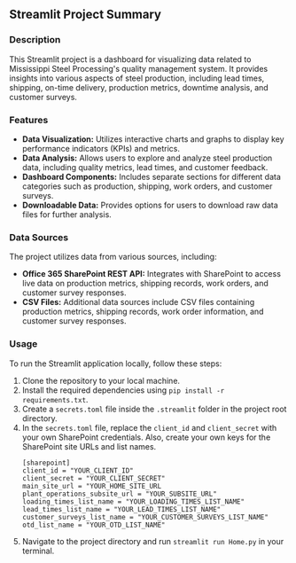 
<h2>Streamlit Project Summary</h2>
<h3>Description</h3>
<p>This Streamlit project is a dashboard for visualizing data related to Mississippi Steel Processing's quality management system. It provides insights into various aspects of steel production, including lead times, shipping, on-time delivery, production metrics, downtime analysis, and customer surveys.</p>
<h3>Features</h3>
<ul>
    <li><strong>Data Visualization:</strong> Utilizes interactive charts and graphs to display key performance indicators (KPIs) and metrics.</li>
    <li><strong>Data Analysis:</strong> Allows users to explore and analyze steel production data, including quality metrics, lead times, and customer feedback.</li>
    <li><strong>Dashboard Components:</strong> Includes separate sections for different data categories such as production, shipping, work orders, and customer surveys.</li>
    <li><strong>Downloadable Data:</strong> Provides options for users to download raw data files for further analysis.</li>
</ul>
<h3>Data Sources</h3>
<p>The project utilizes data from various sources, including:</p>
<ul>
    <li><strong>Office 365 SharePoint REST API:</strong> Integrates with SharePoint to access live data on production metrics, shipping records, work orders, and customer survey responses.</li>
    <li><strong>CSV Files:</strong> Additional data sources include CSV files containing production metrics, shipping records, work order information, and customer survey responses.</li>
</ul>
<h3>Usage</h3>
<p>To run the Streamlit application locally, follow these steps:</p>
<ol>
    <li>Clone the repository to your local machine.</li>
    <li>Install the required dependencies using <code>pip install -r requirements.txt</code>.</li>
    <li>Create a <code>secrets.toml</code> file inside the <code>.streamlit</code> folder in the project root directory.</li>
    <li>In the <code>secrets.toml</code> file, replace the <code>client_id</code> and <code>client_secret</code> with your own SharePoint credentials. Also, create your own keys for the SharePoint site URLs and list names.</li>
    <pre><code>[sharepoint]
client_id = "YOUR_CLIENT_ID"
client_secret = "YOUR_CLIENT_SECRET"
main_site_url = "YOUR_HOME_SITE_URL
plant_operations_subsite_url = "YOUR_SUBSITE_URL"
loading_times_list_name = "YOUR_LOADING_TIMES_LIST_NAME"
lead_times_list_name = "YOUR_LEAD_TIMES_LIST_NAME"
customer_surveys_list_name = "YOUR_CUSTOMER_SURVEYS_LIST_NAME"
otd_list_name = "YOUR_OTD_LIST_NAME"
</code></pre>
    <li>Navigate to the project directory and run <code>streamlit run Home.py</code> in your terminal.</li>
</ol>
